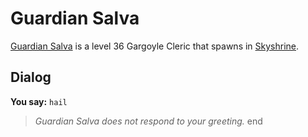 # Guardian Salva



[Guardian Salva](/npc/114509) is a level 36 Gargoyle Cleric that spawns in [Skyshrine](/zone/114).



## Dialog

**You say:** `hail`



>*Guardian Salva does not respond to your greeting.*
end
